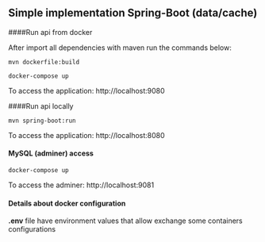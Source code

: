 ## Simple implementation Spring-Boot (data/cache)

####Run api from docker

After import all dependencies with maven run the commands below:

````
mvn dockerfile:build

docker-compose up
````

To access the application: http://localhost:9080

####Run api locally

````
mvn spring-boot:run
````

To access the application: http://localhost:8080

#### MySQL (adminer) access
````
docker-compose up
````

To access the adminer: http://localhost:9081

#### Details about docker configuration
 
**.env** file have environment values that allow exchange some containers configurations
